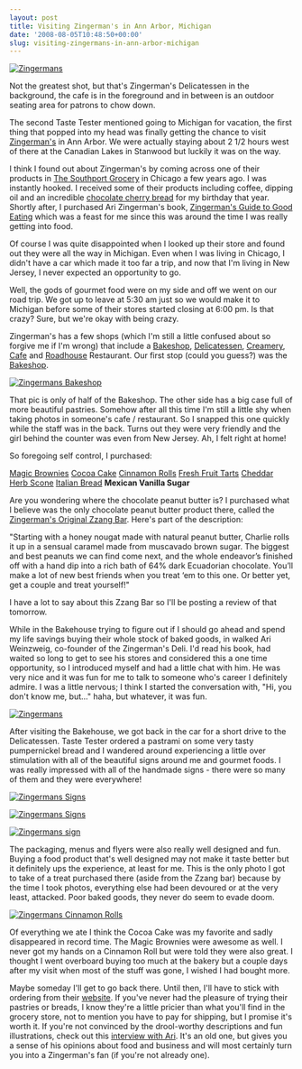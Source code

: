 ```yaml
---
layout: post
title: Visiting Zingerman's in Ann Arbor, Michigan
date: '2008-08-05T10:48:50+00:00'
slug: visiting-zingermans-in-ann-arbor-michigan
---
```

<a href="http://www.flickr.com/photos/kstar810/2704896166/"><img src="http://farm4.static.flickr.com/3233/2704896166_1b5a5565a5.jpg?v=0" alt="Zingermans" /></a>

Not the greatest shot, but that's Zingerman's Delicatessen in the background, the cafe is in the foreground and in between is an outdoor seating area for patrons to chow down.

The second Taste Tester mentioned going to Michigan for vacation, the first thing that popped into my head was finally getting the chance to visit <a href="http://www.zingermans.com/">Zingerman's</a> in Ann Arbor. We were actually staying about 2 1/2 hours west of there at the Canadian Lakes in Stanwood but luckily it was on the way.

I think I found out about Zingerman's by coming across one of their products in <a href="http://www.southportgrocery.com/">The Southport Grocery</a> in Chicago a few years ago. I was instantly hooked. I received some of their products including coffee, dipping oil and an incredible <a href="http://www.zingermans.com/product.aspx?ProductID=B-CHO">chocolate cherry bread</a> for my birthday that year. Shortly after, I purchased Ari Zingerman's book, <a href="http://www.amazon.com/Zingermans-Guide-Good-Eating-Chocolate/dp/0618411089/ref=sr_1_2?ie=UTF8&s=books&qid=1217103944&sr=8-2">Zingerman's Guide to Good Eating</a> which was a feast for me since this was around the time I was really getting into food. 

Of course I was quite disappointed when I looked up their store and found out they were all the way in Michigan. Even when I was living in Chicago, I didn't have a car which made it too far a trip, and now that I'm  living in New Jersey, I never expected an opportunity to go.

Well, the gods of gourmet food were on my side and off we went on our road trip. We got up to leave at 5:30 am just so we would make it to Michigan before some of their stores started closing at 6:00 pm. Is that crazy? Sure, but we're okay with being crazy.

Zingerman's has a few shops (which I'm still a little confused about so forgive me if I'm wrong) that include a <a href="http://www.zingermansbakehouse.com/content/pages/home.php">Bakeshop</a>, <a href="http://www.zingermansdeli.com/content/pages/home.php">Delicatessen</a>, <a href="http://www.zingermanscreamery.com/index.php">Creamery</a>, <a href="http://www.zingermanscoffee.com/">Cafe</a> and <a href="http://www.zingermansroadhouse.com/">Roadhouse</a> Restaurant. Our first stop (could you guess?) was the <a href="http://www.zingermansbakehouse.com/content/pages/home.php">Bakeshop</a>.

<a href="http://www.flickr.com/photos/kstar810/2704057499/"><img src="http://farm4.static.flickr.com/3160/2704057499_07a04f0d57.jpg?v=0" alt="Zingermans Bakeshop" /></a>

That pic is only of half of the Bakeshop. The other side has a big case full of more beautiful pastries. Somehow after all this time I'm still a little shy when taking photos in someone's cafe / restaurant. So I snapped this one quickly while the staff was in the back. Turns out they were very friendly and the girl behind the counter was even from New Jersey. Ah, I felt right at home!

So foregoing self control, I purchased:

<a href="http://www.zingermans.com/Product.aspx?ProductID=A-BRO">Magic Brownies</a>
<a href="http://www.zingermans.com/Product.aspx?ProductID=G-COA">Cocoa Cake</a>
<a href="http://www.zingermans.com/Product.aspx?ProductID=G-CIN">Cinnamon Rolls</a>
<a href="http://www.zingermansbakehouse.com/content/pages/products.php?category=seasonalpastry">Fresh Fruit Tarts</a>
<a href="http://www.zingermansbakehouse.com/content/pages/products.php?category=morningpastry">Cheddar Herb Scone</a>
<a href="http://www.zingermansbakehouse.com/content/pages/products.php?category=europeanbread">Italian Bread</a>
<strong>Mexican Vanilla Sugar</strong>

Are you wondering where the chocolate peanut butter is? I purchased what I believe was the only chocolate peanut butter product there, called the <a href="http://www.zingermans.com/Product.aspx?ProductID=P-ZZG">Zingerman's Original Zzang Bar</a>. Here's part of the description:

"Starting with a honey nougat made with natural peanut butter, Charlie rolls it up in a sensual caramel made from muscavado brown sugar. The biggest and best peanuts we can find come next, and the whole endeavor’s finished off with a hand dip into a rich bath of 64% dark Ecuadorian chocolate. You’ll make a lot of new best friends when you treat ‘em to this one. Or better yet, get a couple and treat yourself!"

I have a lot to say about this Zzang Bar so I'll be posting a review of that tomorrow.

While in the Bakehouse trying to figure out if I should go ahead and spend my life savings buying their whole stock of baked goods, in walked Ari Weinzweig, co-founder of the Zingerman's Deli. I'd read his book, had waited so long to get to see his stores and considered this a one time opportunity, so I introduced myself and had a little chat with him. He was very nice and it was fun for me to talk to someone who's career I definitely admire. I was a little nervous; I think I started the conversation with, "Hi, you don't know me, but..." haha, but whatever, it was fun.

<a href="http://www.flickr.com/photos/kstar810/2704066045/"><img src="http://farm4.static.flickr.com/3211/2704066045_becee4d4a1.jpg?v=0" alt="Zingermans" /></a>

After visiting the Bakehouse, we got back in the car for a short drive to the Delicatessen. Taste Tester ordered a pastrami on some very tasty pumpernickel bread and I wandered around experiencing a little over stimulation with all of the beautiful signs around me and gourmet foods. I was really impressed with all of the handmade signs - there were so many of them and they were everywhere!

<a href="http://www.flickr.com/photos/kstar810/2704061997/"><img src="http://farm4.static.flickr.com/3066/2704061997_10e040ba37.jpg?v=0" alt="Zingermans Signs" /></a>

<a href="http://www.flickr.com/photos/kstar810/2704064539/"><img src="http://farm4.static.flickr.com/3087/2704064539_46a05e6a98.jpg?v=0" alt="Zingermans Signs" /></a>

<a href="http://www.flickr.com/photos/kstar810/2704887332/"><img src="http://farm4.static.flickr.com/3045/2704887332_76f7dfbc94.jpg?v=0" alt="Zingermans sign" /></a>

The packaging, menus and flyers were also really well designed and fun. Buying a food product that's well designed may not make it taste better but it definitely ups the experience, at least for me. This is the only photo I got to take of a treat purchased there (aside from the Zzang bar) because by the time I took photos, everything else had been devoured or at the very least, attacked. Poor baked goods, they never do seem to evade doom.

<a href="http://www.flickr.com/photos/kstar810/2704897144/"><img src="http://farm4.static.flickr.com/3093/2704897144_505a941e3d.jpg?v=0" alt="Zingermans Cinnamon Rolls" /></a>

Of everything we ate I think the Cocoa Cake was my favorite and sadly disappeared in record time. The Magic Brownies were awesome as well. I never got my hands on a Cinnamon Roll but were told they were also great. I thought I went overboard buying too much at the bakery but a couple days after my visit when most of the stuff was gone, I wished I had bought more.

Maybe someday I'll get to go back there. Until then, I'll have to stick with ordering from their <a href="http://www.zingermans.com/">website</a>. If you've never had the pleasure of trying their pastries or breads, I know they're a little pricier than what you'll find in the grocery store, not to mention you have to pay for shipping, but I promise it's worth it. If you're not convinced by the drool-worthy descriptions and fun illustrations, check out this <a href="http://reveries.com/reverb/food_marketing/weinzweig/">interview with Ari</a>. It's an old one, but gives you a sense of his opinions about food and business and will most certainly turn you into a Zingerman's fan (if you're not already one). 
